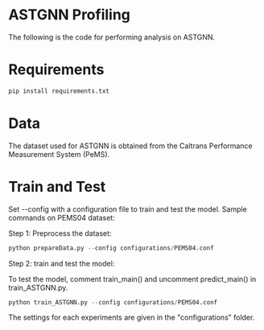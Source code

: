 # ASTGNN Profiling

The following is the code for performing analysis on ASTGNN.

# Requirements
```python
pip install requirements.txt
```

# Data
The dataset used for ASTGNN is obtained from the Caltrans Performance Measurement System (PeMS).

# Train and Test
Set --config with a configuration file to train and test the model.
Sample commands on PEMS04 dataset:

Step 1: Preprocess the dataset:

```python
python prepareData.py --config configurations/PEMS04.conf
```

Step 2: train and test the model:

To test the model, comment train_main() and uncomment predict_main() in train_ASTGNN.py.
```python
python train_ASTGNN.py --config configurations/PEMS04.conf
```

The settings for each experiments are given in the "configurations" folder.
